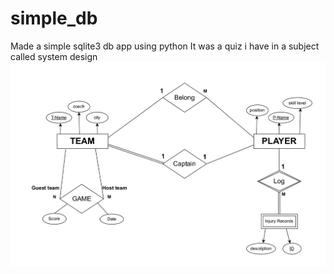 # simple_db
Made a simple sqlite3 db app using python
It was a quiz i have in a subject called system design
![Alt Text](https://github.com/MoamenZyan/simple_db/blob/main/db_quiz.png)
